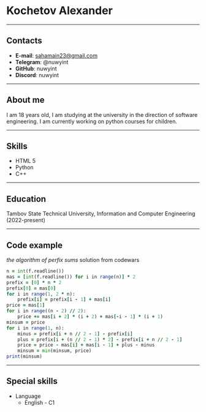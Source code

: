 # Kochetov Alexander
***
## Contacts
* **E-mail**: sahamain23@gmail.com
* **Telegram**: @nuwyint
* **GitHub**: nuwyint
* **Discord**: nuwyint
*****
## About me
I am 18 years old, I am studying at the university in the direction of software engineering. I am currently working on python courses for children.

*****
## Skills
* HTML 5
* Python
* C++

*****
## Education
Tambov State Technical University, Information and Computer Engineering (2022-present)

*****
## Code example
*the algorithm of perfix sums* solution from codewars 
```f = open('f.txt')
n = int(f.readline())
mas = [int(f.readline()) for i in range(n)] * 2
prefix = [0] * n * 2
prefix[0] = mas[0]
for i in range(1, 2 * n):
    prefix[i] = prefix[i - 1] + mas[i]
price = mas[1]
for i in range((n - 2) // 2):
    price += mas[i + 2] * (i + 2) + mas[-i - 1] * (i + 1)
minsum = price
for i in range(1, n):
    minus = prefix[i + n // 2 - 1] - prefix[i]
    plus = prefix[i + (n // 2 - 1) * 2] - prefix[i + n // 2 - 1]
    price = price - mas[i] + mas[i - 1] + plus - minus
    minsum = min(minsum, price)
print(minsum)
```

******
## Special skills 
* Language
    + English - C1